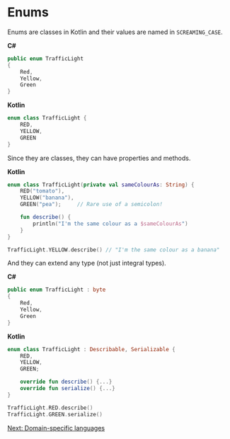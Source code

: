 # Enums
Enums are classes in Kotlin and their values are named in `SCREAMING_CASE`.

**C#**
```csharp
public enum TrafficLight
{
    Red,
    Yellow,
    Green
}
```

**Kotlin**
```kotlin
enum class TrafficLight {
    RED,
    YELLOW,
    GREEN
}
```

Since they are classes, they can have properties and methods.

**Kotlin**
```kotlin
enum class TrafficLight(private val sameColourAs: String) {
    RED("tomato"),
    YELLOW("banana"),
    GREEN("pea");     // Rare use of a semicolon!

    fun describe() {
        println("I'm the same colour as a $sameColourAs")
    }
}

TrafficLight.YELLOW.describe() // "I'm the same colour as a banana"
```

And they can extend any type (not just integral types).

**C#**
```csharp
public enum TrafficLight : byte
{
    Red,
    Yellow,
    Green
}
```

**Kotlin**
```kotlin
enum class TrafficLight : Describable, Serializable {
    RED,
    YELLOW,
    GREEN;

    override fun describe() {...}
    override fun serialize() {...}
}

TrafficLight.RED.describe()
TrafficLight.GREEN.serialize()
```

[Next: Domain-specific languages](05-00-domain-specific-languages.md)
